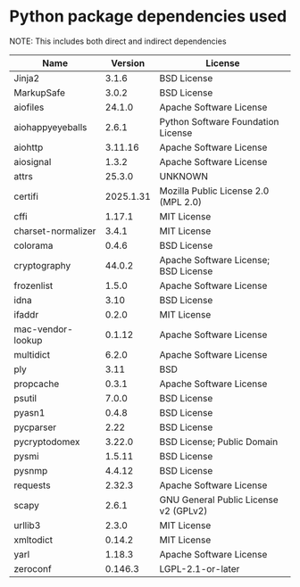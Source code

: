 # Python package dependencies used
NOTE: This includes both direct and indirect dependencies

| Name               | Version   | License                               |
|--------------------|-----------|---------------------------------------|
| Jinja2             | 3.1.6     | BSD License                           |
| MarkupSafe         | 3.0.2     | BSD License                           |
| aiofiles           | 24.1.0    | Apache Software License               |
| aiohappyeyeballs   | 2.6.1     | Python Software Foundation License    |
| aiohttp            | 3.11.16   | Apache Software License               |
| aiosignal          | 1.3.2     | Apache Software License               |
| attrs              | 25.3.0    | UNKNOWN                               |
| certifi            | 2025.1.31 | Mozilla Public License 2.0 (MPL 2.0)  |
| cffi               | 1.17.1    | MIT License                           |
| charset-normalizer | 3.4.1     | MIT License                           |
| colorama           | 0.4.6     | BSD License                           |
| cryptography       | 44.0.2    | Apache Software License; BSD License  |
| frozenlist         | 1.5.0     | Apache Software License               |
| idna               | 3.10      | BSD License                           |
| ifaddr             | 0.2.0     | MIT License                           |
| mac-vendor-lookup  | 0.1.12    | Apache Software License               |
| multidict          | 6.2.0     | Apache Software License               |
| ply                | 3.11      | BSD                                   |
| propcache          | 0.3.1     | Apache Software License               |
| psutil             | 7.0.0     | BSD License                           |
| pyasn1             | 0.4.8     | BSD License                           |
| pycparser          | 2.22      | BSD License                           |
| pycryptodomex      | 3.22.0    | BSD License; Public Domain            |
| pysmi              | 1.5.11    | BSD License                           |
| pysnmp             | 4.4.12    | BSD License                           |
| requests           | 2.32.3    | Apache Software License               |
| scapy              | 2.6.1     | GNU General Public License v2 (GPLv2) |
| urllib3            | 2.3.0     | MIT License                           |
| xmltodict          | 0.14.2    | MIT License                           |
| yarl               | 1.18.3    | Apache Software License               |
| zeroconf           | 0.146.3   | LGPL-2.1-or-later                     |
